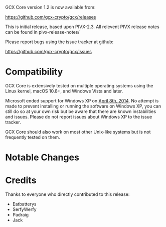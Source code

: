 GCX Core version 1.2 is now available from:

  <https://github.com/gcx-crypto/gcx/releases>

This is initial release, based upon PIVX-2.3.  All relevent PIVX release notes can be found in pivx-release-notes/
  
Please report bugs using the issue tracker at github:

  <https://github.com/gcx-crypto/gcx/issues>

Compatibility
==============

GCX Core is extensively tested on multiple operating systems using
the Linux kernel, macOS 10.8+, and Windows Vista and later.

Microsoft ended support for Windows XP on [April 8th, 2014](https://www.microsoft.com/en-us/WindowsForBusiness/end-of-xp-support),
No attempt is made to prevent installing or running the software on Windows XP, you
can still do so at your own risk but be aware that there are known instabilities and issues.
Please do not report issues about Windows XP to the issue tracker.

GCX Core should also work on most other Unix-like systems but is not
frequently tested on them.

Notable Changes
===============

Credits
=======

Thanks to everyone who directly contributed to this release:
- Eatbatterys
- SerfyWerfy
- Padraig
- Jack
